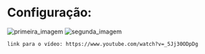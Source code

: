 # Configuração:

![primeira_imagem](https://uploaddeimagens.com.br/images/004/669/459/full/Captura_de_tela_de_2023-11-20_23-19-22.png?1700533242)
![segunda_imagem](https://uploaddeimagens.com.br/images/004/669/465/full/Captura_de_tela_de_2023-11-20_23-24-44.png?1700533512)

```
link para o vídeo: https://www.youtube.com/watch?v=_5Jj30ODpDg
```
